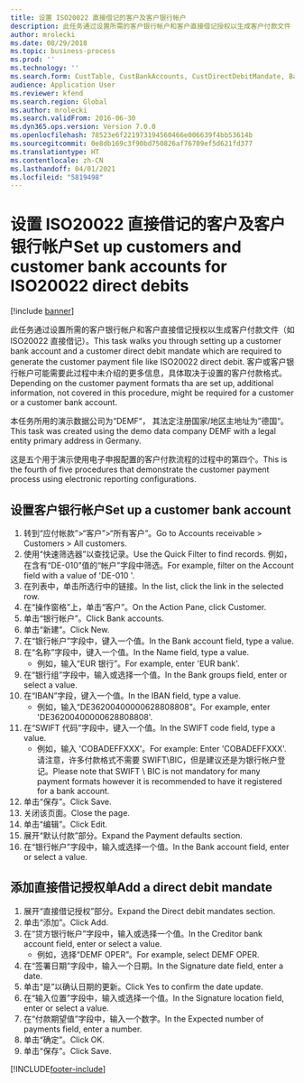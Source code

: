 ```yaml
---
title: 设置 ISO20022 直接借记的客户及客户银行帐户
description: 此任务通过设置所需的客户银行帐户和客户直接借记授权以生成客户付款文件（如 ISO20022 直接借记）。
author: mrolecki
ms.date: 08/29/2018
ms.topic: business-process
ms.prod: ''
ms.technology: ''
ms.search.form: CustTable, CustBankAccounts, CustDirectDebitMandate, BankAccountTableLookUp,  LogisticsAddressCityLookup
audience: Application User
ms.reviewer: kfend
ms.search.region: Global
ms.author: mrolecki
ms.search.validFrom: 2016-06-30
ms.dyn365.ops.version: Version 7.0.0
ms.openlocfilehash: 78523e6f221973194560466e006639f4bb53614b
ms.sourcegitcommit: 0e8db169c3f90bd750826af76709ef5d621fd377
ms.translationtype: HT
ms.contentlocale: zh-CN
ms.lasthandoff: 04/01/2021
ms.locfileid: "5819498"
---
```

# <a name="set-up-customers-and-customer-bank-accounts-for-iso20022-direct-debits"></a><span data-ttu-id="a0c80-103">设置 ISO20022 直接借记的客户及客户银行帐户</span><span class="sxs-lookup"><span data-stu-id="a0c80-103">Set up customers and customer bank accounts for ISO20022 direct debits</span></span>

[!include [banner](../../includes/banner.md)]

<span data-ttu-id="a0c80-104">此任务通过设置所需的客户银行帐户和客户直接借记授权以生成客户付款文件（如 ISO20022 直接借记）。</span><span class="sxs-lookup"><span data-stu-id="a0c80-104">This task walks you through setting up a customer bank account and a customer direct debit mandate which are required to generate the customer payment file like ISO20022 direct debit.</span></span> <span data-ttu-id="a0c80-105">客户或客户银行帐户可能需要此过程中未介绍的更多信息，具体取决于设置的客户付款格式。</span><span class="sxs-lookup"><span data-stu-id="a0c80-105">Depending on the customer payment formats tha are set up, additional information, not covered in this procedure, might be required for a customer or a customer bank account.</span></span> 

<span data-ttu-id="a0c80-106">本任务所用的演示数据公司为“DEMF“， 其法定注册国家/地区主地址为”德国“。</span><span class="sxs-lookup"><span data-stu-id="a0c80-106">This task was created using the demo data company DEMF with a legal entity primary address in Germany.</span></span>



<span data-ttu-id="a0c80-107">这是五个用于演示使用电子申报配置的客户付款流程的过程中的第四个。</span><span class="sxs-lookup"><span data-stu-id="a0c80-107">This is the fourth of five procedures that demonstrate the customer payment process using electronic reporting configurations.</span></span>


## <a name="set-up-a-customer-bank-account"></a><span data-ttu-id="a0c80-108">设置客户银行帐户</span><span class="sxs-lookup"><span data-stu-id="a0c80-108">Set up a customer bank account</span></span>
1. <span data-ttu-id="a0c80-109">转到“应付帐款”>“客户”>“所有客户”。</span><span class="sxs-lookup"><span data-stu-id="a0c80-109">Go to Accounts receivable > Customers > All customers.</span></span>
2. <span data-ttu-id="a0c80-110">使用“快速筛选器”以查找记录。</span><span class="sxs-lookup"><span data-stu-id="a0c80-110">Use the Quick Filter to find records.</span></span> <span data-ttu-id="a0c80-111">例如，在含有“DE-010”值的“帐户”字段中筛选。</span><span class="sxs-lookup"><span data-stu-id="a0c80-111">For example, filter on the Account field with a value of 'DE-010 '.</span></span>
3. <span data-ttu-id="a0c80-112">在列表中，单击所选行中的链接。</span><span class="sxs-lookup"><span data-stu-id="a0c80-112">In the list, click the link in the selected row.</span></span>
4. <span data-ttu-id="a0c80-113">在“操作窗格”上，单击“客户”。</span><span class="sxs-lookup"><span data-stu-id="a0c80-113">On the Action Pane, click Customer.</span></span>
5. <span data-ttu-id="a0c80-114">单击“银行帐户”。</span><span class="sxs-lookup"><span data-stu-id="a0c80-114">Click Bank accounts.</span></span>
6. <span data-ttu-id="a0c80-115">单击“新建”。</span><span class="sxs-lookup"><span data-stu-id="a0c80-115">Click New.</span></span>
7. <span data-ttu-id="a0c80-116">在“银行帐户”字段中，键入一个值。</span><span class="sxs-lookup"><span data-stu-id="a0c80-116">In the Bank account field, type a value.</span></span>
8. <span data-ttu-id="a0c80-117">在“名称”字段中，键入一个值。</span><span class="sxs-lookup"><span data-stu-id="a0c80-117">In the Name field, type a value.</span></span>
    * <span data-ttu-id="a0c80-118">例如，输入“EUR 银行”。</span><span class="sxs-lookup"><span data-stu-id="a0c80-118">For example, enter 'EUR bank'.</span></span>  
9. <span data-ttu-id="a0c80-119">在“银行组”字段中，输入或选择一个值。</span><span class="sxs-lookup"><span data-stu-id="a0c80-119">In the Bank groups field, enter or select a value.</span></span>
10. <span data-ttu-id="a0c80-120">在“IBAN”字段，键入一个值。</span><span class="sxs-lookup"><span data-stu-id="a0c80-120">In the IBAN field, type a value.</span></span>
    * <span data-ttu-id="a0c80-121">例如，输入“DE36200400000628808808”。</span><span class="sxs-lookup"><span data-stu-id="a0c80-121">For example, enter 'DE36200400000628808808'.</span></span>  
11. <span data-ttu-id="a0c80-122">在“SWIFT 代码”字段中，键入一个值。</span><span class="sxs-lookup"><span data-stu-id="a0c80-122">In the SWIFT code field, type a value.</span></span>
    * <span data-ttu-id="a0c80-123">例如，输入 'COBADEFFXXX'。</span><span class="sxs-lookup"><span data-stu-id="a0c80-123">For example: Enter 'COBADEFFXXX'.</span></span>  <span data-ttu-id="a0c80-124">请注意，许多付款格式不需要 SWIFT\BIC，但是建议还是为银行帐户登记。</span><span class="sxs-lookup"><span data-stu-id="a0c80-124">Please note that SWIFT \ BIC is not mandatory for many payment formats however it is recommended to have it registered for a bank account.</span></span>  
12. <span data-ttu-id="a0c80-125">单击“保存”。</span><span class="sxs-lookup"><span data-stu-id="a0c80-125">Click Save.</span></span>
13. <span data-ttu-id="a0c80-126">关闭该页面。</span><span class="sxs-lookup"><span data-stu-id="a0c80-126">Close the page.</span></span>
14. <span data-ttu-id="a0c80-127">单击“编辑”。</span><span class="sxs-lookup"><span data-stu-id="a0c80-127">Click Edit.</span></span>
15. <span data-ttu-id="a0c80-128">展开“默认付款”部分。</span><span class="sxs-lookup"><span data-stu-id="a0c80-128">Expand the Payment defaults section.</span></span>
16. <span data-ttu-id="a0c80-129">在“银行帐户”字段中，输入或选择一个值。</span><span class="sxs-lookup"><span data-stu-id="a0c80-129">In the Bank account field, enter or select a value.</span></span>

## <a name="add-a-direct-debit-mandate"></a><span data-ttu-id="a0c80-130">添加直接借记授权单</span><span class="sxs-lookup"><span data-stu-id="a0c80-130">Add a direct debit mandate</span></span>
1. <span data-ttu-id="a0c80-131">展开“直接借记授权”部分。</span><span class="sxs-lookup"><span data-stu-id="a0c80-131">Expand the Direct debit mandates section.</span></span>
2. <span data-ttu-id="a0c80-132">单击“添加”。</span><span class="sxs-lookup"><span data-stu-id="a0c80-132">Click Add.</span></span>
3. <span data-ttu-id="a0c80-133">在“贷方银行帐户”字段中，输入或选择一个值。</span><span class="sxs-lookup"><span data-stu-id="a0c80-133">In the Creditor bank account field, enter or select a value.</span></span>
    * <span data-ttu-id="a0c80-134">例如，选择“DEMF OPER”。</span><span class="sxs-lookup"><span data-stu-id="a0c80-134">For example, select DEMF OPER.</span></span>  
4. <span data-ttu-id="a0c80-135">在“签署日期”字段中，输入一个日期。</span><span class="sxs-lookup"><span data-stu-id="a0c80-135">In the Signature date field, enter a date.</span></span>
5. <span data-ttu-id="a0c80-136">单击“是”以确认日期的更新。</span><span class="sxs-lookup"><span data-stu-id="a0c80-136">Click Yes to confirm the date update.</span></span>
6. <span data-ttu-id="a0c80-137">在“输入位置”字段中，输入或选择一个值。</span><span class="sxs-lookup"><span data-stu-id="a0c80-137">In the Signature location field, enter or select a value.</span></span>
7. <span data-ttu-id="a0c80-138">在“付款期望值”字段中，输入一个数字。</span><span class="sxs-lookup"><span data-stu-id="a0c80-138">In the Expected number of payments field, enter a number.</span></span>
8. <span data-ttu-id="a0c80-139">单击“确定”。</span><span class="sxs-lookup"><span data-stu-id="a0c80-139">Click OK.</span></span>
9. <span data-ttu-id="a0c80-140">单击“保存”。</span><span class="sxs-lookup"><span data-stu-id="a0c80-140">Click Save.</span></span>



[!INCLUDE[footer-include](../../../includes/footer-banner.md)]